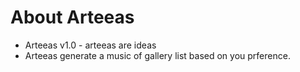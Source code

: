 # About Arteeas
- Arteeas v1.0 - arteeas are ideas
- Arteeas generate a music of gallery list based on you prference.
